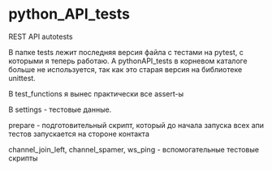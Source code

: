 # python_API_tests
REST API autotests

В папке tests лежит последняя версия файла с тестами на pytest, с которыми я теперь работаю. А pythonAPI_tests в корневом каталоге больше не используется, 
так как это старая версия на библиотеке unittest.

В test_functions я вынес практически все assert-ы

В settings - тестовые данные.

prepare - подготовительный скрипт, который до начала запуска всех апи тестов запускается на стороне контакта

channel_join_left, channel_spamer, ws_ping - вспомогательные тестовые скрипты

